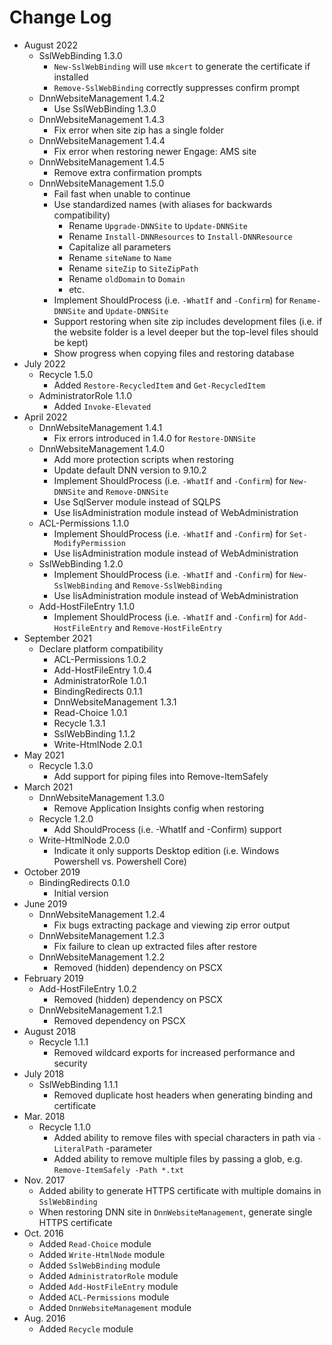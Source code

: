 # Change Log

- August 2022
  - SslWebBinding 1.3.0
    - `New-SslWebBinding` will use `mkcert` to generate the certificate if installed
    - `Remove-SslWebBinding` correctly suppresses confirm prompt
  - DnnWebsiteManagement 1.4.2
    - Use SslWebBinding 1.3.0
  - DnnWebsiteManagement 1.4.3
    - Fix error when site zip has a single folder
  - DnnWebsiteManagement 1.4.4
    - Fix error when restoring newer Engage: AMS site
  - DnnWebsiteManagement 1.4.5
    - Remove extra confirmation prompts
  - DnnWebsiteManagement 1.5.0
    - Fail fast when unable to continue
    - Use standardized names (with aliases for backwards compatibility)
      - Rename `Upgrade-DNNSite` to `Update-DNNSite`
      - Rename `Install-DNNResources` to `Install-DNNResource`
      - Capitalize all parameters
      - Rename `siteName` to `Name`
      - Rename `siteZip` to `SiteZipPath`
      - Rename `oldDomain` to `Domain`
      - etc.
    - Implement ShouldProcess (i.e. `-WhatIf` and `-Confirm`) for `Rename-DNNSite` and `Update-DNNSite`
    - Support restoring when site zip includes development files (i.e. if the website folder is a level deeper but the top-level files should be kept)
    - Show progress when copying files and restoring database
- July 2022
  - Recycle 1.5.0
    - Added `Restore-RecycledItem` and `Get-RecycledItem`
  - AdministratorRole 1.1.0
    - Added `Invoke-Elevated`
- April 2022
  - DnnWebsiteManagement 1.4.1
    - Fix errors introduced in 1.4.0 for `Restore-DNNSite`
  - DnnWebsiteManagement 1.4.0
    - Add more protection scripts when restoring
    - Update default DNN version to 9.10.2
    - Implement ShouldProcess (i.e. `-WhatIf` and `-Confirm`) for `New-DNNSite` and `Remove-DNNSite`
    - Use SqlServer module instead of SQLPS
    - Use IisAdministration module instead of WebAdministration
  - ACL-Permissions 1.1.0
    - Implement ShouldProcess (i.e. `-WhatIf` and `-Confirm`) for `Set-ModifyPermission`
    - Use IisAdministration module instead of WebAdministration
  - SslWebBinding 1.2.0
    - Implement ShouldProcess (i.e. `-WhatIf` and `-Confirm`) for `New-SslWebBinding` and `Remove-SslWebBinding`
    - Use IisAdministration module instead of WebAdministration
  - Add-HostFileEntry 1.1.0
    - Implement ShouldProcess (i.e. `-WhatIf` and `-Confirm`) for `Add-HostFileEntry` and `Remove-HostFileEntry`
- September 2021
  - Declare platform compatibility
    - ACL-Permissions 1.0.2
    - Add-HostFileEntry 1.0.4
    - AdministratorRole 1.0.1
    - BindingRedirects 0.1.1
    - DnnWebsiteManagement 1.3.1
    - Read-Choice 1.0.1
    - Recycle 1.3.1
    - SslWebBinding 1.1.2
    - Write-HtmlNode 2.0.1
- May 2021
  - Recycle 1.3.0
    - Add support for piping files into Remove-ItemSafely
- March 2021
  - DnnWebsiteManagement 1.3.0
    - Remove Application Insights config when restoring
  - Recycle 1.2.0
    - Add ShouldProcess (i.e. -WhatIf and -Confirm) support
  - Write-HtmlNode 2.0.0
    - Indicate it only supports Desktop edition (i.e. Windows Powershell vs. Powershell Core)
- October 2019
  - BindingRedirects 0.1.0
    - Initial version
- June 2019
  - DnnWebsiteManagement 1.2.4
    - Fix bugs extracting package and viewing zip error output
  - DnnWebsiteManagement 1.2.3
    - Fix failure to clean up extracted files after restore
  - DnnWebsiteManagement 1.2.2
    - Removed (hidden) dependency on PSCX
- February 2019
  - Add-HostFileEntry 1.0.2
    - Removed (hidden) dependency on PSCX
  - DnnWebsiteManagement 1.2.1
    - Removed dependency on PSCX
- August 2018
  - Recycle 1.1.1
    - Removed wildcard exports for increased performance and security
- July 2018
  - SslWebBinding 1.1.1
    - Removed duplicate host headers when generating binding and certificate
- Mar. 2018
  - Recycle 1.1.0
    - Added ability to remove files with special characters in path via `-LiteralPath` -parameter
    - Added ability to remove multiple files by passing a glob, e.g. `Remove-ItemSafely -Path *.txt`
- Nov. 2017
  - Added ability to generate HTTPS certificate with multiple domains in `SslWebBinding`
  - When restoring DNN site in `DnnWebsiteManagement`, generate single HTTPS certificate
- Oct. 2016
  - Added `Read-Choice` module
  - Added `Write-HtmlNode` module
  - Added `SslWebBinding` module
  - Added `AdministratorRole` module
  - Added `Add-HostFileEntry` module
  - Added `ACL-Permissions` module
  - Added `DnnWebsiteManagement` module
- Aug. 2016
  - Added `Recycle` module

